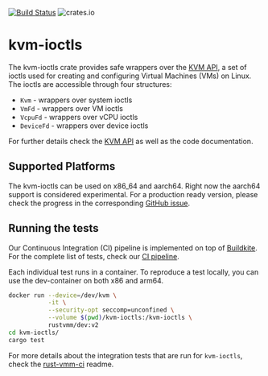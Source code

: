 [![Build Status](https://badge.buildkite.com/9e0e6c88972a3248a0908506d6946624da84e4e18c0870c4d0.svg)](https://buildkite.com/rust-vmm/kvm-ioctls-ci)
![crates.io](https://img.shields.io/crates/v/kvm-ioctls.svg)

# kvm-ioctls

The kvm-ioctls crate provides safe wrappers over the
[KVM API](https://www.kernel.org/doc/Documentation/virtual/kvm/api.txt), a set
of ioctls used for creating and configuring Virtual Machines (VMs) on Linux.
The ioctls are accessible through four structures:
- `Kvm` - wrappers over system ioctls
- `VmFd` - wrappers over VM ioctls
- `VcpuFd` - wrappers over vCPU ioctls
- `DeviceFd` - wrappers over device ioctls

For further details check the
[KVM API](https://www.kernel.org/doc/Documentation/virtual/kvm/api.txt) as well
as the code documentation.

## Supported Platforms

The kvm-ioctls can be used on x86_64 and aarch64. Right now the aarch64 support
is considered experimental. For a production ready version, please check the
progress in the corresponding
[GitHub issue](https://github.com/rust-vmm/kvm-ioctls/issues/8).

## Running the tests

Our Continuous Integration (CI) pipeline is implemented on top of
[Buildkite](https://buildkite.com/).
For the complete list of tests, check our
[CI pipeline](https://buildkite.com/rust-vmm/kvm-ioctls-ci).

Each individual test runs in a container. To reproduce a test locally, you can
use the dev-container on both x86 and arm64.

```bash
docker run --device=/dev/kvm \
           -it \
           --security-opt seccomp=unconfined \
           --volume $(pwd)/kvm-ioctls:/kvm-ioctls \
           rustvmm/dev:v2
cd kvm-ioctls/
cargo test
```

For more details about the integration tests that are run for `kvm-ioctls`,
check the [rust-vmm-ci](https://github.com/rust-vmm/rust-vmm-ci) readme.